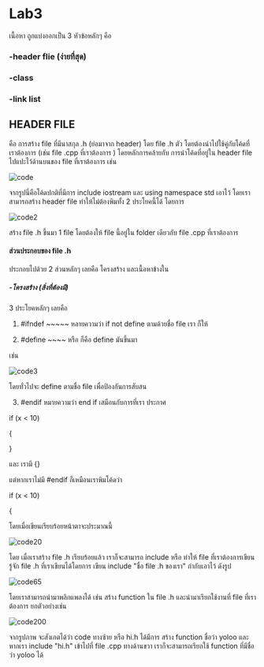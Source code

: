 # Lab3
เนื้อหา ถูกแบ่งออกเป็น 3 หัวข้อหลักๆ คือ 

### -header flie (ง่ายที่สุด)
### -class
### -link list

## HEADER FILE

 คือ การสร้าง file ที่มีนาสกุล .h (ย่อมาจาก header) โดย file .h ตัว โดยต้องนำไปใช้คู่กับโค้ดที่เราต้องการ (เช่น file .cpp ที่เราต้องการ ) โดยหลักการคล้ายกับ การนำโค้ดที่อยู่ใน header file ไปแปะไว้ด้านบนของ file ที่เราต้องการ เช่น 

 ![code](https://media.discordapp.net/attachments/784804366904590388/1073928128910598154/image.png)

 จากรูปนี่คือโค้ดปกติที่มีการ include iostream และ using namespace std เอาไว้ โดยเราสามารถสร้าง header file ทำให้ไม่ต้องพิมทั้ง 2 ประโยคนี้ได้ โดยการ

 ![code2](https://media.discordapp.net/attachments/784804366904590388/1073929895996051467/image.png)

 สร้าง file .h ขึ้นมา 1 file โดยต้องให้ file นี้อยู่ใน folder เดียวกับ file .cpp ที่เราต้องการ

 #### ส่วนประกอบของ file .h
 ประกอบไปด้วย 2 ส่วนหลักๆ เลยคือ โครงสร้าง และเนื้อหาข้างใน

 ##### -โครงสร้าง (สิ่งที่ต้องมี)

 3 ประโยคหลักๆ เลยคือ 

1. #ifndef ~~~~~
หลายความว่า if not define ตามด้วยชื่อ file เรา ก็ให้

2. #define ~~~~ หรือ ก็คือ define มันขึ้นมา

เช่น


![code3](https://media.discordapp.net/attachments/784804366904590388/1073933763664425060/image.png)



 โดยทั่วไปจะ define ตามชื่อ file เพื่อป้องกันการสับสน

 3. #endif หมายความว่า end if 
 เสมือนกับการที่เรา ประกาศ 

 if (x < 10)

 {


 }

 และ เรามี {} 

 
 แต่หากเราไม่มี #endif ก็เหมือนเราพิมโค้ดว่า 

 if (x < 10)

 {

โดยเมื่อเขียนเรียบร้อยหน้าตาจะประมาณนี้

![code20](https://media.discordapp.net/attachments/784804366904590388/1073933990274273290/image.png)

โดย เมื่อเราสร้าง file .h เรียบร้อยแล้ว เราก็จะสามารถ include หรือ ทำให้ file ที่เราต้องการเขียนรู้จัก file .h ที่เราเขียนได้โดยการ เขียน include "ชื่อ file .h ของเรา" กำกับเอาไว้ ดังรูป

![code65](https://media.discordapp.net/attachments/784804366904590388/1073935347844661248/image.png)

โดยเราสามารถนำมาพลิกแพลงได้ เช่น สร้าง function ใน file .h และนำมาเรียกใช้งานที่ file ที่เราต้องการ ยกตัวอย่างเช่น 

![code200](https://media.discordapp.net/attachments/784804366904590388/1073934615154278431/image.png)

จากรูปภาพ จะสังเกตได้ว่า code ทางซ้าย หรือ hi.h ได้มีการ สร้าง function ชื่อว่า yoloo และหากเรา include "hi.h"
เข้าไปที่ file .cpp ทางด้านขวา เราก็จะสามารถเรียกใช้ function ที่มีชื่อว่า yoloo ได้